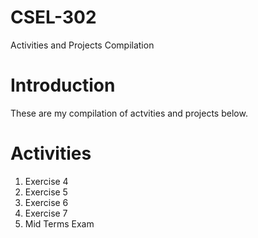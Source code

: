 # CSEL-302
Activities and Projects Compilation


# Introduction

These are my compilation of actvities and projects below. 

# Activities

1. Exercise 4
2. Exercise 5
3. Exercise 6
4. Exercise 7
5. Mid Terms Exam

